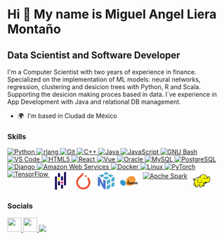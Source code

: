 <!--## Hi there 👋, I'm Miguel Angel Liera Montaño

<p align="center">
 <a> Computer Scientist </a>
</p>


## ✉️ Find me on:


<p align="center">
 <a href="https://charalambosioannou.github.io/" target="_blank" rel="noopener noreferrer"> <img src="https://raw.githubusercontent.com/iconic/open-iconic/master/svg/globe.svg" alt="Python" height="40" style="vertical-align:top; margin:4px"> </a>
 <a href="https://www.linkedin.com/in/miguel-liera" target="_blank" rel="noopener noreferrer"> <img src="https://imgs.search.brave.com/SQsaFNKXL9x2pacICOrPpnY5c1-Eee1Vf0jOmntInaM/rs:fit:860:0:0:0/g:ce/aHR0cHM6Ly91cGxv/YWQud2lraW1lZGlh/Lm9yZy93aWtpcGVk/aWEvY29tbW9ucy9j/L2NhL0xpbmtlZElu/X2xvZ29faW5pdGlh/bHMucG5n" alt="Python" height="40" style="vertical-align:top; margin:4px"></a>
 <a href="mailto:miguelliera10@gmail.com"> <img src="https://imgs.search.brave.com/9uYGMwaGbc9iIR8ROKbpr-nlHnQf4zvB1bpWfhpcAw8/rs:fit:860:0:0:0/g:ce/aHR0cHM6Ly9sb2dv/cy1tYXJjYXMuY29t/L3dwLWNvbnRlbnQv/dXBsb2Fkcy8yMDIw/LzExL0dtYWlsLUxv/Z28tNjUweDM2Ni5w/bmc" alt="Python" height="40" style="vertical-align:top; margin:4px"></a>
</p>

<br />

## 🧰 Languages and Tools:
<p align="center">
 <a href="https://www.python.org/" target="_blank" rel="noopener noreferrer"> <img src="https://raw.githubusercontent.com/github/explore/80688e429a7d4ef2fca1e82350fe8e3517d3494d/topics/python/python.png" alt="Python" height="40" style="vertical-align:top; margin:4px"></a>
 <a href="https://www.r-project.org/" target="_blank" rel="noopener noreferrer"> <img src="https://raw.githubusercontent.com/github/explore/80688e429a7d4ef2fca1e82350fe8e3517d3494d/topics/r/r.png" alt="R" height="40" style="vertical-align:top; margin:4px"></a>
 <a href="https://www.java.com/es/" target="_blank" rel="noopener noreferrer"> <img src="https://raw.githubusercontent.com/devicons/devicon/6910f0503efdd315c8f9b858234310c06e04d9c0/icons/java/java-original.svg" alt="R" height="40" style="vertical-align:top; margin:4px"></a>
 <a href="https://pandas.pydata.org/" target="_blank" rel="noopener noreferrer"><img src="https://raw.githubusercontent.com/devicons/devicon/6910f0503efdd315c8f9b858234310c06e04d9c0/icons/pandas/pandas-original.svg" alt="pandas" height="40" style="vertical-align:top; margin:4px"></a>
 <a href="https://pytorch.org/" target="_blank" rel="noopener noreferrer"><img src="https://raw.githubusercontent.com/devicons/devicon/6910f0503efdd315c8f9b858234310c06e04d9c0/icons/pytorch/pytorch-original.svg" alt="pytorch" height="40" style="vertical-align:top; margin:4px"></a>
 <a href="https://numpy.org/" target="_blank" rel="noopener noreferrer"><img src="https://raw.githubusercontent.com/devicons/devicon/6910f0503efdd315c8f9b858234310c06e04d9c0/icons/numpy/numpy-original.svg" alt="numpy" height="40" style="vertical-align:top; margin:4px"></a>
 <a href="https://scikit-learn.org/stable/" target="_blank" rel="noopener noreferrer"><img src="https://raw.githubusercontent.com/devicons/devicon/6910f0503efdd315c8f9b858234310c06e04d9c0/icons/scikitlearn/scikitlearn-original.svg" alt="scikitlearn" height="40" style="vertical-align:top; margin:4px"></a>
 <a href="https://spark.apache.org/" target="_blank" rel="noopener noreferrer"><img src="https://imgs.search.brave.com/0zOtsphGtxBtOdP66hDX4f_nP6KFww2eOwLPl_0ZdaY/rs:fit:860:0:0:0/g:ce/aHR0cHM6Ly9zdGF0/aWMuY2RubG9nby5j/b20vbG9nb3MvYS80/Mi9hcGFjaGUtc3Bh/cmsuc3Zn" alt="Apche Spark" height="40" style="vertical-align:top; margin:4px"></a>
 <a href="https://hadoop.apache.org/" target="_blank" rel="noopener noreferrer"><img src="https://raw.githubusercontent.com/devicons/devicon/6910f0503efdd315c8f9b858234310c06e04d9c0/icons/hadoop/hadoop-original.svg" alt="Apche Hadoop" height="40" style="vertical-align:top; margin:4px"></a>
 <a href="https://www.postgresql.org/" target="_blank" rel="noopener noreferrer"><img src="https://raw.githubusercontent.com/devicons/devicon/6910f0503efdd315c8f9b858234310c06e04d9c0/icons/postgresql/postgresql-original.svg" alt="PostgreSQL" height="40" style="vertical-align:top; margin:4px"></a>
 <a href="https://www.mysql.com/" target="_blank" rel="noopener noreferrer"><img src="https://raw.githubusercontent.com/devicons/devicon/6910f0503efdd315c8f9b858234310c06e04d9c0/icons/mysql/mysql-original.svg" alt="MySQL" height="40" style="vertical-align:top; margin:4px"></a>
<a href="https://www.r-project.org/" target="_blank" rel="noopener noreferrer"><img src="https://raw.githubusercontent.com/devicons/devicon/6910f0503efdd315c8f9b858234310c06e04d9c0/icons/oracle/oracle-original.svg" alt="Oracle" height="40" style="vertical-align:top; margin:4px"></a>
 <a href="https://www.oracle.com/mx/database/sqldeveloper/" target="_blank" rel="noopener noreferrer"><img src="https://raw.githubusercontent.com/devicons/devicon/6910f0503efdd315c8f9b858234310c06e04d9c0/icons/sqldeveloper/sqldeveloper-original.svg" alt="SQLDeveloper" height="40" style="vertical-align:top; margin:4px"></a>
 <a href="https://code.visualstudio.com/" target="_blank" rel="noopener noreferrer"><img src="https://raw.githubusercontent.com/github/explore/80688e429a7d4ef2fca1e82350fe8e3517d3494d/topics/visual-studio-code/visual-studio-code.png" alt="VS Code" height="40" style="vertical-align:top; margin:4px"></a>
</p>-->

<!--
**MiguelAngelLiera/MiguelAngelLiera** is a ✨ _special_ ✨ repository because its `README.md` (this file) appears on your GitHub profile.

Here are some ideas to get you started:

- 🔭 I’m currently working on ...
- 🌱 I’m currently learning ...
- 👯 I’m looking to collaborate on ...
- 🤔 I’m looking for help with ...
- 💬 Ask me about ...
- 📫 How to reach me: ...
- 😄 Pronouns: ...
- ⚡ Fun fact: ...
-->


Hi 👋 My name is Miguel Angel Liera Montaño
===========================================

Data Scientist and Software Developer
-------------------------------------

I'm a Computer Scientist with two years of experience in finance. Specialized on the implementation of ML models: neural networks, regression, clustering and desicion trees with Python, R and Scala. Supporting the desicion making proces based in data. I´ve experience in App Development with Java and relational DB management.

* 🌍  I'm based in Ciudad de México

### Skills


<p align="left">
<a href="https://www.python.org/" target="_blank" rel="noreferrer"> 
 <img src="https://raw.githubusercontent.com/danielcranney/readme-generator/main/public/icons/skills/python-colored.svg" width="36" height="36" alt="Python" />
</a>
 <a href="https://www.r-project.org/" target="_blank" rel="noreferrer">
  <img src="https://raw.githubusercontent.com/danielcranney/readme-generator/main/public/icons/skills/rlang-colored.svg" width="36" height="36" alt="rlang" />
 </a>
 <a href="https://git-scm.com/" target="_blank" rel="noreferrer">
  <img src="https://raw.githubusercontent.com/danielcranney/readme-generator/main/public/icons/skills/git-colored.svg" width="36" height="36" alt="Git" />
 </a>
 <a href="https://docs.microsoft.com/en-us/cpp/?view=msvc-170" target="_blank" rel="noreferrer">
  <img src="https://raw.githubusercontent.com/danielcranney/readme-generator/main/public/icons/skills/cplusplus-colored.svg" width="36" height="36" alt="C++" />
 </a>
  <a href="https://www.oracle.com/java/" target="_blank" rel="noreferrer">
   <img src="https://raw.githubusercontent.com/danielcranney/readme-generator/main/public/icons/skills/java-colored.svg" width="36" height="36" alt="Java" />
  </a>
 <a href="https://developer.mozilla.org/en-US/docs/Web/JavaScript" target="_blank" rel="noreferrer">
  <img src="https://raw.githubusercontent.com/danielcranney/readme-generator/main/public/icons/skills/javascript-colored.svg" width="36" height="36" alt="JavaScript" />
 </a>
 <a href="https://www.gnu.org/software/bash/" target="_blank" rel="noreferrer">
  <img src="https://raw.githubusercontent.com/danielcranney/readme-generator/main/public/icons/skills/gnubash.svg" width="36" height="36" alt="GNU Bash" />
 </a>
 <a href="https://code.visualstudio.com/" target="_blank" rel="noreferrer">
  <img src="https://raw.githubusercontent.com/danielcranney/readme-generator/main/public/icons/skills/visualstudiocode.svg" width="36" height="36" alt="VS Code" />
 </a>
 <a href="https://developer.mozilla.org/en-US/docs/Glossary/HTML5" target="_blank" rel="noreferrer">
  <img src="https://raw.githubusercontent.com/danielcranney/readme-generator/main/public/icons/skills/html5-colored.svg" width="36" height="36" alt="HTML5" />
 </a>
 <a href="https://reactjs.org/" target="_blank" rel="noreferrer">
  <img src="https://raw.githubusercontent.com/danielcranney/readme-generator/main/public/icons/skills/react-colored.svg" width="36" height="36" alt="React" />
 </a>
 <a href="https://vuejs.org/" target="_blank" rel="noreferrer"><img src="https://raw.githubusercontent.com/danielcranney/readme-generator/main/public/icons/skills/vuejs-colored.svg" width="36" height="36" alt="Vue" />
 </a>
 <a href="https://www.oracle.com/uk/index.html" target="_blank" rel="noreferrer">
  <img src="https://raw.githubusercontent.com/danielcranney/readme-generator/main/public/icons/skills/oracle-colored.svg" width="36" height="36" alt="Oracle" />
 </a>
 <a href="https://www.mysql.com/" target="_blank" rel="noreferrer">
  <img src="https://raw.githubusercontent.com/danielcranney/readme-generator/main/public/icons/skills/mysql-colored.svg" width="36" height="36" alt="MySQL" />
 </a>
 <a href="https://www.postgresql.org/" target="_blank" rel="noreferrer">
  <img src="https://raw.githubusercontent.com/danielcranney/readme-generator/main/public/icons/skills/postgresql-colored.svg" width="36" height="36" alt="PostgreSQL" />
 </a><a href="https://www.djangoproject.com/" target="_blank" rel="noreferrer">
  <img src="https://raw.githubusercontent.com/danielcranney/readme-generator/main/public/icons/skills/django-colored.svg" width="36" height="36" alt="Django" />
 </a>
 <a href="https://aws.amazon.com" target="_blank" rel="noreferrer">
  <img src="https://raw.githubusercontent.com/danielcranney/readme-generator/main/public/icons/skills/aws-colored.svg" width="36" height="36" alt="Amazon Web Services" />
 </a>
 <a href="https://www.docker.com/" target="_blank" rel="noreferrer">
  <img src="https://raw.githubusercontent.com/danielcranney/readme-generator/main/public/icons/skills/docker-colored.svg" width="36" height="36" alt="Docker" />
 </a>
 <a href="https://www.linux.org" target="_blank" rel="noreferrer">
  <img src="https://raw.githubusercontent.com/danielcranney/readme-generator/main/public/icons/skills/linux-colored.svg" width="36" height="36" alt="Linux" />
 </a>
 <a href="https://pytorch.org/" target="_blank" rel="noreferrer">
  <img src="https://raw.githubusercontent.com/danielcranney/readme-generator/main/public/icons/skills/pytorch-colored.svg" width="36" height="36" alt="PyTorch" />
 </a>
 <a href="https://www.tensorflow.org/" target="_blank" rel="noreferrer">
  <img src="https://raw.githubusercontent.com/danielcranney/readme-generator/main/public/icons/skills/tensorflow-colored.svg" width="36" height="36" alt="TensorFlow" />
 </a>
 <a href="https://pandas.pydata.org/" target="_blank" rel="noopener noreferrer"><img src="https://raw.githubusercontent.com/devicons/devicon/6910f0503efdd315c8f9b858234310c06e04d9c0/icons/pandas/pandas-original.svg" alt="pandas" height="40" style="vertical-align:top; margin:4px"></a>
 <a href="https://pytorch.org/" target="_blank" rel="noopener noreferrer"><img src="https://raw.githubusercontent.com/devicons/devicon/6910f0503efdd315c8f9b858234310c06e04d9c0/icons/pytorch/pytorch-original.svg" alt="pytorch" height="40" style="vertical-align:top; margin:4px"></a>
 <a href="https://numpy.org/" target="_blank" rel="noopener noreferrer"><img src="https://raw.githubusercontent.com/devicons/devicon/6910f0503efdd315c8f9b858234310c06e04d9c0/icons/numpy/numpy-original.svg" alt="numpy" height="40" style="vertical-align:top; margin:4px"></a>
 <a href="https://scikit-learn.org/stable/" target="_blank" rel="noopener noreferrer"><img src="https://raw.githubusercontent.com/devicons/devicon/6910f0503efdd315c8f9b858234310c06e04d9c0/icons/scikitlearn/scikitlearn-original.svg" alt="scikitlearn" height="40" style="vertical-align:top; margin:4px"></a>
 <a href="https://spark.apache.org/" target="_blank" rel="noopener noreferrer"><img src="https://imgs.search.brave.com/0zOtsphGtxBtOdP66hDX4f_nP6KFww2eOwLPl_0ZdaY/rs:fit:860:0:0:0/g:ce/aHR0cHM6Ly9zdGF0/aWMuY2RubG9nby5j/b20vbG9nb3MvYS80/Mi9hcGFjaGUtc3Bh/cmsuc3Zn" alt="Apche Spark" height="40" style="vertical-align:top; margin:4px"></a>
 <a href="https://hadoop.apache.org/" target="_blank" rel="noopener noreferrer"><img src="https://raw.githubusercontent.com/devicons/devicon/6910f0503efdd315c8f9b858234310c06e04d9c0/icons/hadoop/hadoop-original.svg" alt="Apche Hadoop" height="40" style="vertical-align:top; margin:4px"></a>
</p>


### Socials

<p align="left"> 
 <a href="https://www.github.com/MiguelAngelLiera" target="_blank" rel="noreferrer"> 
  <picture> 
  <source media="(prefers-color-scheme: dark)" srcset="https://raw.githubusercontent.com/danielcranney/readme-generator/main/public/icons/socials/github-dark.svg" /> 
  <source media="(prefers-color-scheme: light)" srcset="https://raw.githubusercontent.com/danielcranney/readme-generator/main/public/icons/socials/github.svg" /> 
  <img src="https://raw.githubusercontent.com/danielcranney/readme-generator/main/public/icons/socials/github.svg" width="32" height="32" /> 
  </picture> 
 </a> 
 <a href="https://www.linkedin.com/in/miguel-liera/" target="_blank" rel="noreferrer"> 
  <picture> 
   <source media="(prefers-color-scheme: dark)" srcset="https://raw.githubusercontent.com/danielcranney/readme-generator/main/public/icons/socials/linkedin.svg" /> 
   <source media="(prefers-color-scheme: light)" srcset="https://raw.githubusercontent.com/danielcranney/readme-generator/main/public/icons/socials/linkedin.svg" /> 
   <img src="https://imgs.search.brave.com/SQsaFNKXL9x2pacICOrPpnY5c1-Eee1Vf0jOmntInaM/rs:fit:860:0:0:0/g:ce/aHR0cHM6Ly91cGxv/YWQud2lraW1lZGlh/Lm9yZy93aWtpcGVk/aWEvY29tbW9ucy9j/L2NhL0xpbmtlZElu/X2xvZ29faW5pdGlh/bHMucG5n" width="32" height="32" /> 
  </picture> 
 </a>
 <a href="mailto:miguelliera10@gmail.com" target="_blank" rel="noreferrer"> 
  <picture> 
   <source media="(prefers-color-scheme: dark)" srcset="https://imgs.search.brave.com/9uYGMwaGbc9iIR8ROKbpr-nlHnQf4zvB1bpWfhpcAw8/rs:fit:860:0:0:0/g:ce/aHR0cHM6Ly9sb2dv/cy1tYXJjYXMuY29t/L3dwLWNvbnRlbnQv/dXBsb2Fkcy8yMDIw/LzExL0dtYWlsLUxv/Z28tNjUweDM2Ni5w/bmc" /> 
   <source media="(prefers-color-scheme: light)" srcset="https://imgs.search.brave.com/9uYGMwaGbc9iIR8ROKbpr-nlHnQf4zvB1bpWfhpcAw8/rs:fit:860:0:0:0/g:ce/aHR0cHM6Ly9sb2dv/cy1tYXJjYXMuY29t/L3dwLWNvbnRlbnQv/dXBsb2Fkcy8yMDIw/LzExL0dtYWlsLUxv/Z28tNjUweDM2Ni5w/bmc" /> 
   <img src="https://imgs.search.brave.com/9uYGMwaGbc9iIR8ROKbpr-nlHnQf4zvB1bpWfhpcAw8/rs:fit:860:0:0:0/g:ce/aHR0cHM6Ly9sb2dv/cy1tYXJjYXMuY29t/L3dwLWNvbnRlbnQv/dXBsb2Fkcy8yMDIw/LzExL0dtYWlsLUxv/Z28tNjUweDM2Ni5w/bmc" height="32" >
  </picture> 
 </a>
</p>
